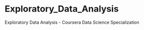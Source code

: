Exploratory_Data_Analysis
=========================

Exploratory Data Analysis - Coursera Data Science Specialization
